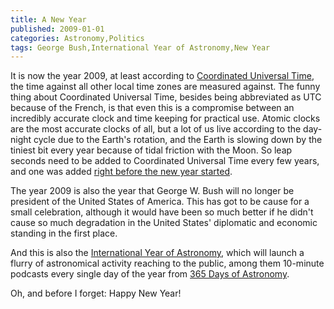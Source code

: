 ```yaml
---
title: A New Year
published: 2009-01-01
categories: Astronomy,Politics
tags: George Bush,International Year of Astronomy,New Year
---
```


It is now the year 2009, at least according to <a
href="https://www.timeanddate.com/time/aboututc.html">Coordinated Universal Time</a>, the
time against all other local time zones are measured against.  The funny thing about
Coordinated Universal Time, besides being abbreviated as UTC because of the French, is
that even this is a compromise between an incredibly accurate clock and time keeping for
practical use.  Atomic clocks are the most accurate clocks of all, but a lot of us live
according to the day-night cycle due to the Earth's rotation, and the Earth is slowing
down by the tiniest bit every year because of tidal friction with the Moon.  So leap
seconds need to be added to Coordinated Universal Time every few years, and one was added
<a href="https://www.timeanddate.com/time/leapseconds.html">right before the new year
started</a>.

The year 2009 is also the year that George W. Bush will no longer be president of the
United States of America.  This has got to be cause for a small celebration, although it
would have been so much better if he didn't cause so much degradation in the United
States' diplomatic and economic standing in the first place.

And this is also the <a href="https://www.astronomy2009.org/">International Year of
Astronomy</a>, which will launch a flurry of astronomical activity reaching to the public,
among them 10-minute podcasts every single day of the year from <a
href="https://cosmoquest.org/x/365daysofastronomy/">365 Days of Astronomy</a>.

Oh, and before I forget: Happy New Year!
